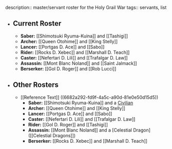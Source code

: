 description:: master/servant roster for the Holy Grail War
tags:: servants, list

- ## Current Roster
	- **Saber:** [[Shimotsuki Ryuma-Kuina]] and  [[Tashigi]]
	- **Archer:** [[Queen Otohime]] and [[King Stelly]]
	- **Lancer:** [[Portgas D. Ace]] and [[Sabo]]
	- **Rider:** [[Rocks D. Xebec]] and [[Marshall D. Teach]]
	- **Caster:** [[Nefertari D. Lili]] and [[Trafalgar D. Law]]
	- **Assassin:** [[Mont Blanc Noland]] and [[Saint Jalmack]]
	- **Berserker:** [[Gol D. Roger]] and [[Rob Lucci]]
- ## Other Rosters
	- [[Reference Text]] ((6682a292-fd9f-4a5c-a90d-81e0e50d15d5))
		- **Saber:** [[Shimotsuki Ryuma-Kuina]] and a [Civilian]([[Civilians]])
		- **Archer:** [[Queen Otohime]] and [[King Stelly]]
		- **Lancer:** [[Portgas D. Ace]] and [[Sabo]]
		- **Caster:** [[Nefertari D. Lili]] and [[Trafalgar D. Law]]
		- **Rider:** [[Gol D. Roger]] and [[Tashigi]]
		- **Assassin:** [[Mont Blanc Noland]] and a [Celestial Dragon]([[Celestial Dragons]])
		- **Berserker:** [[Rocks D. Xebec]] and [[Marshall D. Teach]]